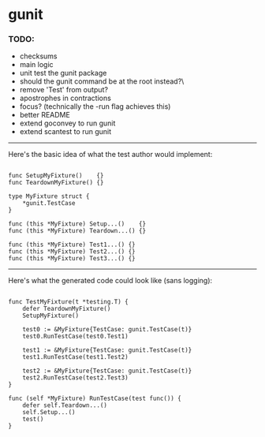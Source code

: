 # gunit

### TODO:

- checksums
- main logic
- unit test the gunit package
- should the gunit command be at the root instead?\
- remove 'Test' from output?
- apostrophes in contractions
- focus? (technically the -run flag achieves this)
- better README
- extend goconvey to run gunit
- extend scantest to run gunit


-------------------------

Here's the basic idea of what the test author would implement:

```

func SetupMyFixture()    {}
func TeardownMyFixture() {}

type MyFixture struct {
	*gunit.TestCase
}

func (this *MyFixture) Setup...()    {}
func (this *MyFixture) Teardown...() {}

func (this *MyFixture) Test1...() {}
func (this *MyFixture) Test2...() {}
func (this *MyFixture) Test3...() {}

```

-------------------------

Here's what the generated code could look like (sans logging):

```

func TestMyFixture(t *testing.T) {
	defer TeardownMyFixture()
	SetupMyFixture()

	test0 := &MyFixture{TestCase: gunit.TestCase(t)}
	test0.RunTestCase(test0.Test1)

	test1 := &MyFixture{TestCase: gunit.TestCase(t)}
	test1.RunTestCase(test1.Test2)

	test2 := &MyFixture{TestCase: gunit.TestCase(t)}
	test2.RunTestCase(test2.Test3)
}

func (self *MyFixture) RunTestCase(test func()) {
	defer self.Teardown...()
	self.Setup...()
	test()
}

```